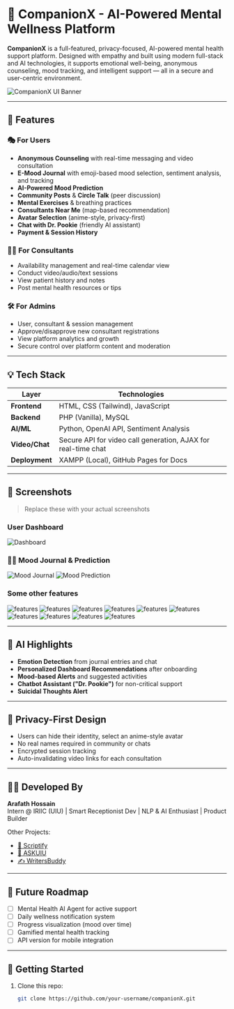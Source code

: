 # 🧠 CompanionX - AI-Powered Mental Wellness Platform

**CompanionX** is a full-featured, privacy-focused, AI-powered mental health support platform. Designed with empathy and built using modern full-stack and AI technologies, it supports emotional well-being, anonymous counseling, mood tracking, and intelligent support — all in a secure and user-centric environment.

![CompanionX UI Banner](UI/ss%20%20(1).png) <!-- Replace with your banner image -->

---

## 🚀 Features

### 🎭 For Users
- **Anonymous Counseling** with real-time messaging and video consultation
- **E-Mood Journal** with emoji-based mood selection, sentiment analysis, and tracking
- **AI-Powered Mood Prediction**
- **Community Posts** & **Circle Talk** (peer discussion)
- **Mental Exercises** & breathing practices
- **Consultants Near Me** (map-based recommendation)
- **Avatar Selection** (anime-style, privacy-first)
- **Chat with Dr. Pookie** (friendly AI assistant)
- **Payment & Session History**

### 👩‍⚕️ For Consultants
- Availability management and real-time calendar view  
- Conduct video/audio/text sessions  
- View patient history and notes  
- Post mental health resources or tips  

### 🛠 For Admins
- User, consultant & session management  
- Approve/disapprove new consultant registrations  
- View platform analytics and growth  
- Secure control over platform content and moderation  

---

## 💡 Tech Stack

| Layer        | Technologies |
|--------------|--------------|
| **Frontend** | HTML, CSS (Tailwind), JavaScript |
| **Backend**  | PHP (Vanilla), MySQL |
| **AI/ML**    | Python, OpenAI API, Sentiment Analysis |
| **Video/Chat** | Secure API for video call generation, AJAX for real-time chat |
| **Deployment** | XAMPP (Local), GitHub Pages for Docs |

---

## 📸 Screenshots

> Replace these with your actual screenshots

### User Dashboard
![Dashboard](UI/ss%20%20(2).png)


### 🧘‍♂️ Mood Journal & Prediction
![Mood Journal](UI/ss%20%20(3).png)
![Mood Prediction](UI/ss%20%20(4).png)



### Some other features
![features](UI/ss%20%20(5).png)
![features](UI/ss%20%20(6).png)
![features](UI/ss%20%20(7).png)
![features](UI/ss%20%20(8).png)
![features](UI/ss%20%20(9).png)
![features](UI/ss%20%20(10).png)
![features](UI/ss%20%20(11).png)
![features](UI/ss%20%20(14).png)
![features](UI/ss%20%20(15).png)
![features](UI/ss%20%20(16).png)


---

## 🧠 AI Highlights

- **Emotion Detection** from journal entries and chat
- **Personalized Dashboard Recommendations** after onboarding
- **Mood-based Alerts** and suggested activities
- **Chatbot Assistant ("Dr. Pookie")** for non-critical support
- **Suicidal Thoughts Alert**

---

## 🔐 Privacy-First Design

- Users can hide their identity, select an anime-style avatar
- No real names required in community or chats
- Encrypted session tracking
- Auto-invalidating video links for each consultation

---

## 🧑‍💻 Developed By

**Arafath Hossain**  
Intern @ IRIIC (UIU) | Smart Receptionist Dev | NLP & AI Enthusiast | Product Builder

Other Projects:
- [🧾 Scriptify](#)
- [🤖 ASKUIU](#)
- [✍️ WritersBuddy](#)

---

## 📌 Future Roadmap

- [ ] Mental Health AI Agent for active support  
- [ ] Daily wellness notification system  
- [ ] Progress visualization (mood over time)  
- [ ] Gamified mental health tracking  
- [ ] API version for mobile integration  

---

## 📂 Getting Started

1. Clone this repo:
   ```bash
   git clone https://github.com/your-username/companionX.git

